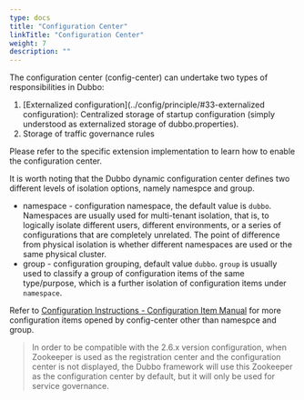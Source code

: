 ```yaml
---
type: docs
title: "Configuration Center"
linkTitle: "Configuration Center"
weight: 7
description: ""
---
```


The configuration center (config-center) can undertake two types of responsibilities in Dubbo:

1. [Externalized configuration](../config/principle/#33-externalized configuration): Centralized storage of startup configuration (simply understood as externalized storage of dubbo.properties).
2. Storage of traffic governance rules

Please refer to the specific extension implementation to learn how to enable the configuration center.

It is worth noting that the Dubbo dynamic configuration center defines two different levels of isolation options, namely namespce and group.
* namespace - configuration namespace, the default value is `dubbo`. Namespaces are usually used for multi-tenant isolation, that is, to logically isolate different users, different environments, or a series of configurations that are completely unrelated. The point of difference from physical isolation is whether different namespaces are used or the same physical cluster.
* group - configuration grouping, default value `dubbo`. `group` is usually used to classify a group of configuration items of the same type/purpose, which is a further isolation of configuration items under `namespace`.

Refer to [Configuration Instructions - Configuration Item Manual](../config/properties/#config-center) for more configuration items opened by config-center other than namespce and group.

> In order to be compatible with the 2.6.x version configuration, when Zookeeper is used as the registration center and the configuration center is not displayed, the Dubbo framework will use this Zookeeper as the configuration center by default, but it will only be used for service governance.